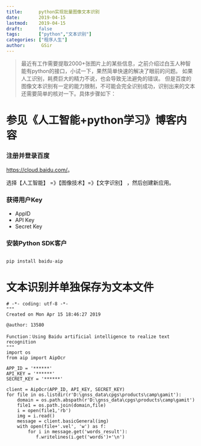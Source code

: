 ```yaml
---
title:      python实现批量图像文本识别
date:       2019-04-15
lastmod:    2019-04-15
draft:      false
tags:       ["python","文本识别"]
categories: ["程序人生"]
author:      GSir
---
```


> 最近有工作需要提取2000+张图片上的某些信息，之前介绍过白玉人种智能有python的接口，小试一下，果然简单快速的解决了眼前的问题。
> 如果人工识别，耗费巨大的精力不说，也会导致无法避免的错误。
> 但是百度的图像文本识别有一定的能力限制，不可能会完全识别成功，识别出来的文本还需要简单的核对一下。具体步骤如下：

<!--more-->

# 参见《人工智能+python学习》博客内容

### 注册并登录百度

<https://cloud.baidu.com/>。

选择【人工智能】 =》【图像技术】=》【文字识别】 ，然后创建新应用。

### 获得用户Key

- AppID
- API Key
- Secret Key

### 安装Python SDK客户

```python

pip install baidu-aip

```

# 文本识别并单独保存为文本文件

```
# -*- coding: utf-8 -*-
"""
Created on Mon Apr 15 18:46:27 2019

@author: 13580

Function：Using Baidu artificial intelligence to realize text recognition
"""
import os
from aip import AipOcr

APP_ID = '******'
API_KEY = '******'
SECRET_KEY = '******'

client = AipOcr(APP_ID, API_KEY, SECRET_KEY)
for file in os.listdir(r'D:\gnss_data\cpgs\products\camp\gamit'):
    domain = os.path.abspath(r'D:\gnss_data\cpgs\products\camp\gamit')
    file1 = os.path.join(domain,file)
    i = open(file1,'rb')
    img = i.read()
    message = client.basicGeneral(img)
    with open(file+'.vel', 'w') as f:
        for i in message.get('words_result'):
           f.writelines(i.get('words')+'\n')
```